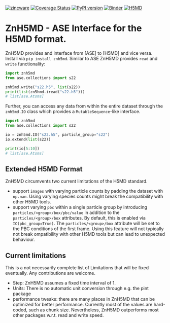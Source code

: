 [![zincware](https://img.shields.io/badge/Powered%20by-zincware-darkcyan)](https://github.com/zincware)
[![Coverage Status](https://coveralls.io/repos/github/zincware/ZnH5MD/badge.svg?branch=main)](https://coveralls.io/github/zincware/ZnH5MD?branch=main)
[![PyPI version](https://badge.fury.io/py/znh5md.svg)](https://badge.fury.io/py/znh5md)
[![Binder](https://mybinder.org/badge_logo.svg)](https://mybinder.org/v2/gh/zincware/ZnH5MD/HEAD)
[![H5MD](https://img.shields.io/badge/format-H5MD-darkmagenta)](https://www.nongnu.org/h5md/)

# ZnH5MD - ASE Interface for the H5MD format.

ZnH5MD provides and interface from \[ASE\] to \[H5MD\] and vice versa. Install
via `pip install znh5md`. Similar to ASE ZnH5MD provides `read` and `write`
functionality:

```python
import znh5md
from ase.collections import s22

znh5md.write("s22.h5", list(s22))
print(list(zn5hmd.iread("s22.h5")))
# list[ase.Atoms]
```

Further, you can access any data from within the entire dataset through the
`znh5md.IO` class which provides a `MutableSequence`-like interface.

```python
import znh5md
from ase.collections import s22

io = znh5md.IO("s22.h5", particle_group="s22")
io.extend(list(s22))

print(io[5:10])
# list[ase.Atoms]
```

## Extended H5MD Format

ZnH5MD circumvents two current limitations of the H5MD standard.

- support `images` with varying particle counts by padding the dataset with
  `np.nan`. Using varying species counts might break the compatibility with
  other H5MD tools.
- support varying `pbc` within a single particle group by introducing
  `particles/<group>/box/pbc/value` in addition to the `particles/<group>/box`
  attributes. By default, this is enabled via `IO(pbc_group=True)`. The
  `particles/<group>/box` attribute will be set to the PBC conditions of the
  first frame. Using this feature will not typically not break ompatibility with
  other H5MD tools but can lead to unexpected behaviour.

## Current limitations

This is a not necessarily complete list of Limitations that will be fixed
eventually. Any contributions are welcome.

- Step: ZnH5MD assumes a fixed time interval of 1.
- Units: There is no automatic unit conversion through e.g. the pint package
- performance tweaks: there are many places in ZnH5MD that can be optimized
  for better performance. Currently most of the values are hard-coded, such as chunk size.
  Nevertheless, ZnH5MD outperforms most other packages w.r.t. read and write speed.
